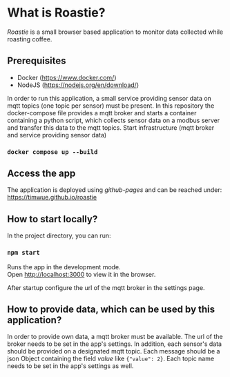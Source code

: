 # What is Roastie?

*Roastie* is a small browser based application to monitor data collected while roasting coffee.

## Prerequisites

- Docker (https://www.docker.com/)
- NodeJS (https://nodejs.org/en/download/)

In order to run this application, a small service providing sensor data on mqtt topics (one topic per sensor) must be present.
In this repository the docker-compose file provides a mqtt broker and starts a container containing a python script, 
which collects sensor data on a modbus server and transfer this data to the mqtt topics.
Start infrastructure (mqtt broker and service providing sensor data)
### `docker compose up --build`

## Access the app
The application is deployed using *github-pages* and can be reached under:
https://timwue.github.io/roastie

## How to start locally?

In the project directory, you can run:

### `npm start`

Runs the app in the development mode.\
Open [http://localhost:3000](http://localhost:3000) to view it in the browser.

After startup configure the url of the mqtt broker in the settings page.

## How to provide data, which can be used by this application?
In order to provide own data, a mqtt broker must be available. 
The url of the broker needs to be set in the app's settings. 
In addition, each sensor's data should be provided on a designated mqtt topic.
Each message should be a json Object containing the field *value* like
`{"value": 2}`. Each topic name needs to be set in the app's settings as well.